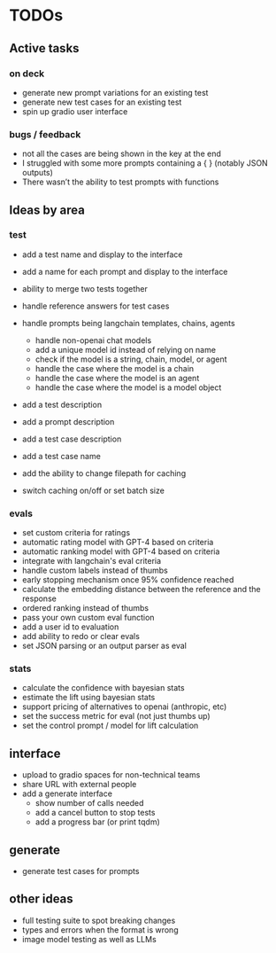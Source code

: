 # TODOs

## Active tasks

### on deck
- generate new prompt variations for an existing test
- generate new test cases for an existing test
- spin up gradio user interface

### bugs / feedback
- not all the cases are being shown in the key at the end
- I struggled with some more prompts containing a { } (notably JSON outputs)
- There wasn’t the ability to test prompts with functions

## Ideas by area

### test
- add a test name and display to the interface

- add a name for each prompt and display to the interface
- ability to merge two tests together
- handle reference answers for test cases
- handle prompts being langchain templates, chains, agents
    - handle non-openai chat models
    - add a unique model id instead of relying on name
    - check if the model is a string, chain, model, or agent
    - handle the case where the model is a chain
    - handle the case where the model is an agent
    - handle the case where the model is a model object
- add a test description
- add a prompt description
- add a test case description
- add a test case name
- add the ability to change filepath for caching
- switch caching on/off or set batch size

### evals
- set custom criteria for ratings
- automatic rating model with GPT-4 based on criteria
- automatic ranking model with GPT-4 based on criteria
- integrate with langchain's eval criteria
- handle custom labels instead of thumbs
- early stopping mechanism once 95% confidence reached
- calculate the embedding distance between the reference and the response
- ordered ranking instead of thumbs
- pass your own custom eval function
- add a user id to evaluation
- add ability to redo or clear evals
- set JSON parsing or an output parser as eval

### stats
- calculate the confidence with bayesian stats
- estimate the lift using bayesian stats
- support pricing of alternatives to openai (anthropic, etc)
- set the success metric for eval (not just thumbs up)
- set the control prompt / model for lift calculation

## interface
- upload to gradio spaces for non-technical teams
- share URL with external people
- add a generate interface
    - show number of calls needed
    - add a cancel button to stop tests
    - add a progress bar (or print tqdm)

## generate
- generate test cases for prompts

## other ideas
- full testing suite to spot breaking changes
- types and errors when the format is wrong
- image model testing as well as LLMs

